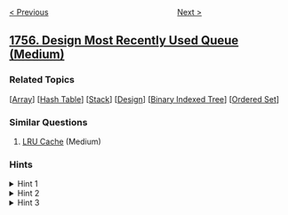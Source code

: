 <!--|This file generated by command(leetcode description); DO NOT EDIT.    |-->
<!--+----------------------------------------------------------------------+-->
<!--|@author    openset <openset.wang@gmail.com>                           |-->
<!--|@link      https://github.com/openset                                 |-->
<!--|@home      https://github.com/openset/leetcode                        |-->
<!--+----------------------------------------------------------------------+-->

[< Previous](../closest-subsequence-sum "Closest Subsequence Sum")
　　　　　　　　　　　　　　　　
[Next >](../recyclable-and-low-fat-products "Recyclable and Low Fat Products")

## [1756. Design Most Recently Used Queue (Medium)](https://leetcode.com/problems/design-most-recently-used-queue "设计最近使用（MRU）队列")



### Related Topics
  [[Array](../../tag/array/README.md)]
  [[Hash Table](../../tag/hash-table/README.md)]
  [[Stack](../../tag/stack/README.md)]
  [[Design](../../tag/design/README.md)]
  [[Binary Indexed Tree](../../tag/binary-indexed-tree/README.md)]
  [[Ordered Set](../../tag/ordered-set/README.md)]

### Similar Questions
  1. [LRU Cache](../lru-cache) (Medium)

### Hints
<details>
<summary>Hint 1</summary>
You can store the data in an array and apply each fetch by moving the ith element to the end of the array (i.e, O(n) per operation).
</details>

<details>
<summary>Hint 2</summary>
A better way is to use the square root decomposition technique.
</details>

<details>
<summary>Hint 3</summary>
You can build chunks of size sqrt(n). For each fetch operation, You can search for the chunk which has the ith element and update it (i.e., O(sqrt(n)) per operation), and move this element to an empty chunk at the end.
</details>
